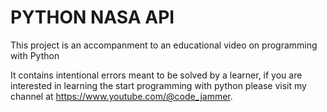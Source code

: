 # PYTHON NASA API

This project is an accompanment to an educational video on programming with Python

It contains intentional errors meant to be solved by a learner, if you are interested in learning the start programming with python please visit my channel at https://www.youtube.com/@code_jammer. 

